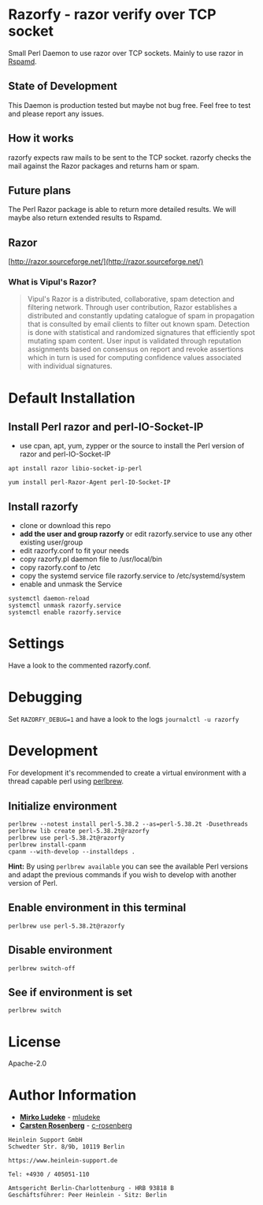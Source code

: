 # Razorfy - razor verify over TCP socket

Small Perl Daemon to use razor over TCP sockets. Mainly to use razor in [Rspamd](https://github.com/rspamd/rspamd).

## State of Development

This Daemon is production tested but maybe not bug free. Feel free to test and
please report any issues.

## How it works

razorfy expects raw mails to be sent to the TCP socket. razorfy checks the mail against the Razor packages and returns ham or spam.

## Future plans

The Perl Razor package is able to return more detailed results. We will maybe also return extended results to Rspamd.

## Razor

[http://razor.sourceforge.net/](http://razor.sourceforge.net/)

### What is Vipul's Razor?
> Vipul's Razor is a distributed, collaborative, spam detection and filtering network. Through user contribution, Razor establishes a distributed and constantly updating catalogue of spam in propagation that is consulted by email clients to filter out known spam. Detection is done with statistical and randomized signatures that efficiently spot mutating spam content. User input is validated through reputation assignments based on consensus on report and revoke assertions which in turn is used for computing confidence values associated with individual signatures.

# Default Installation

## Install Perl razor and perl-IO-Socket-IP

-   use cpan, apt, yum, zypper or the source to install the Perl version of razor and perl-IO-Socket-IP

~~~
apt install razor libio-socket-ip-perl
~~~

~~~
yum install perl-Razor-Agent perl-IO-Socket-IP
~~~

## Install razorfy

-   clone or download this repo
-   **add the user and group razorfy** or edit razorfy.service to use any other existing user/group
-   edit razorfy.conf to fit your needs
-   copy razorfy.pl daemon file to /usr/local/bin
-   copy razorfy.conf to /etc
-   copy the systemd service file razorfy.service to /etc/systemd/system
-   enable and unmask the Service
~~~
systemctl daemon-reload
systemctl unmask razorfy.service
systemctl enable razorfy.service
~~~

# Settings

Have a look to the commented razorfy.conf.

# Debugging

Set `RAZORFY_DEBUG=1` and have a look to the logs `journalctl -u razorfy`

# Development
For development it's recommended to create a virtual environment with a thread capable perl using [perlbrew](https://perlbrew.pl/).

## Initialize environment
```
perlbrew --notest install perl-5.38.2 --as=perl-5.38.2t -Dusethreads
perlbrew lib create perl-5.38.2t@razorfy
perlbrew use perl-5.38.2t@razorfy
perlbrew install-cpanm
cpanm --with-develop --installdeps .
```

**Hint:** By using `perlbrew available` you can see the available Perl versions and adapt the previous commands if you wish to develop with another version of Perl.


## Enable environment in this terminal
```
perlbrew use perl-5.38.2t@razorfy
```

## Disable environment
```
perlbrew switch-off
```

## See if environment is set
```
perlbrew switch
```



# License

Apache-2.0

# Author Information

*   **[Mirko Ludeke](mailto:m.ludeke@heinlein-support.de)** - [mludeke](https://github.com/mludeke)
*   **[Carsten Rosenberg](mailto:c.rosenberg@heinlein-support.de)** - [c-rosenberg](https://github.com/c-rosenberg)

~~~
Heinlein Support GmbH
Schwedter Str. 8/9b, 10119 Berlin

https://www.heinlein-support.de

Tel: +4930 / 405051-110

Amtsgericht Berlin-Charlottenburg - HRB 93818 B
Geschäftsführer: Peer Heinlein - Sitz: Berlin
~~~
